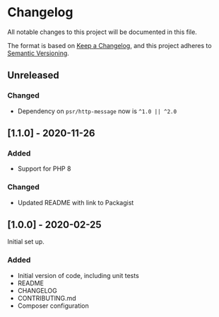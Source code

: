 # Changelog
All notable changes to this project will be documented in this file.

The format is based on [Keep a Changelog](https://keepachangelog.com/en/1.0.0/),
and this project adheres to [Semantic Versioning](https://semver.org/spec/v2.0.0.html).

## Unreleased
### Changed
- Dependency on `psr/http-message` now is `^1.0 || ^2.0`

## [1.1.0] - 2020-11-26
### Added
- Support for PHP 8

### Changed
- Updated README with link to Packagist 

## [1.0.0] - 2020-02-25
Initial set up.

### Added
- Initial version of code, including unit tests
- README
- CHANGELOG
- CONTRIBUTING.md
- Composer configuration
